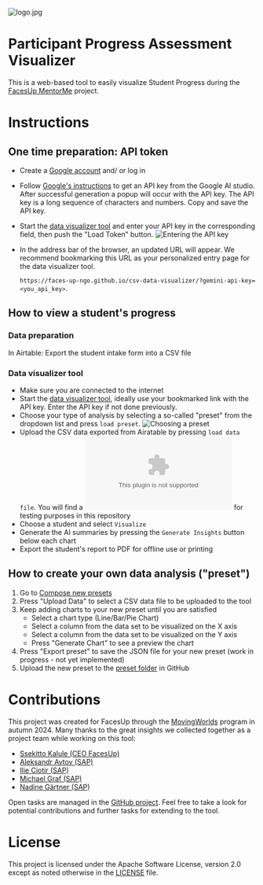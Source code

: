 ![logo.jpg](image/logo.png)

# Participant Progress Assessment Visualizer

This is a web-based tool to easily visualize Student Progress during the [FacesUp MentorMe](https://facesup.org/mentor-me/) project. 

# Instructions
## One time preparation: API token
* Create a [Google account](https://myaccount.google.com/) and/ or log in
* Follow [Google's instructions](https://ai.google.dev/gemini-api/) to get an API key from the Google AI studio. After successful generation a popup will occur with the API key. The API key is a long sequence of characters and numbers. Copy and save the API key.
* Start the [data visualizer tool](https://faces-up-ngo.github.io/csv-data-visualizer/) and enter your API key in the corresponding field, then push the "Load Token" button.
  ![Entering the API key](documentation/enter_api_key.png)
* In the address bar of the browser, an updated URL will appear. We recommend bookmarking this URL as your personalized entry page for the data visualizer tool.

   `https://faces-up-ngo.github.io/csv-data-visualizer/?gemini-api-key=<you_api_key>`.

## How to view a student's progress

### Data preparation
In Airtable: Export the student intake form into a CSV file

### Data visualizer tool
* Make sure you are connected to the internet
* Start the [data visualizer tool](https://faces-up-ngo.github.io/csv-data-visualizer/), ideally use your bookmarked link with the API key. Enter the API key if not done previously.
* Choose your type of analysis by selecting a so-called "preset" from the dropdown list and press `load preset`.
  ![Choosing a preset](documentation/select_preset.png)
* Upload the CSV data exported from Airatable by pressing  `load data file`. You will find a ![sample data file](documentation/Sample_data.csv) for testing purposes in this repository 
* Choose a student and select `Visualize`
* Generate the AI summaries by pressing the `Generate Insights` button below each chart
* Export the student's report to PDF for offline use or printing


## How to create your own data analysis ("preset")

1. Go to [Compose new presets](https://faces-up-ngo.github.io/csv-data-visualizer/compose.html)
2. Press "Upload Data" to select a CSV data file to be uploaded to the tool
3. Keep adding charts to your new preset until you are satisfied
   * Select a chart type (Line/Bar/Pie Chart)
   * Select a column from the data set to be visualized on the X axis
   * Select a column from the data set to be visualized on the Y axis
   * Press "Generate Chart" to see a preview the chart
4. Press "Export preset" to save the JSON file for your new preset (work in progress - not yet implemented)
5. Upload the new preset to the [preset folder](https://github.com/faces-up-ngo/csv-data-visualizer/tree/main/presets) in GitHub

# Contributions

This project was created for FacesUp through the [MovingWorlds](https://movingworlds.org/) program in autumn 2024. 
Many thanks to the great insights we collected together as a project team while working on this tool:
* [Ssekitto Kalule (CEO FacesUp)](https://www.linkedin.com/in/ssekitto-kalule-emmanuel-7442a389/)
* [Aleksandr Aytov (SAP)](https://www.linkedin.com/in/aleksandar-aytov/)
* [Ilie Ciotir (SAP)](https://www.linkedin.com/in/ilieciotir/)
* [Michael Graf (SAP)](https://www.linkedin.com/in/michadelic/)
* [Nadine Gärtner (SAP)](https://www.linkedin.com/in/nadinegaertner/)

Open tasks are managed in the [GitHub project](https://github.com/orgs/faces-up-ngo/projects/1).
Feel free to take a look for potential contributions and further tasks for extending to the tool.

# License

This project is licensed under the Apache Software License, version 2.0 except as noted otherwise in the [LICENSE](LICENSE.txt) file.
